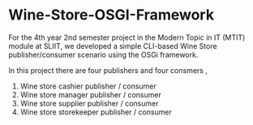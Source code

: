 # Wine-Store-OSGI-Framework
For the 4th year 2nd semester project in the Modern Topic in IT (MTIT) module at SLIIT, we developed a simple CLI-based Wine Store publisher/consumer scenario using the OSGi framework.

In this project there are four publishers and four consmers ,
1. Wine store cashier publisher / consumer
2. Wine store manager publisher / consumer
3. Wine store supplier publisher / consumer
4. Wine store storekeeper publisher / consumer
